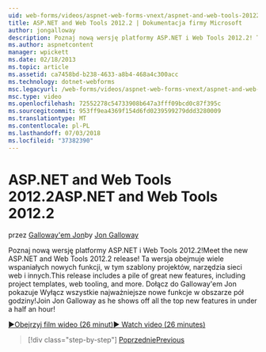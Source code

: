 ```yaml
---
uid: web-forms/videos/aspnet-web-forms-vnext/aspnet-and-web-tools-20122
title: ASP.NET and Web Tools 2012.2 | Dokumentacja firmy Microsoft
author: jongalloway
description: Poznaj nową wersję platformy ASP.NET i Web Tools 2012.2! Ta wersja obejmuje wiele wspaniałych nowych funkcji, w tym szablony projektów, narzędzia sieci web i innych. Jo...
ms.author: aspnetcontent
manager: wpickett
ms.date: 02/18/2013
ms.topic: article
ms.assetid: ca7458bd-b238-4633-a8b4-468a4c300acc
ms.technology: dotnet-webforms
msc.legacyurl: /web-forms/videos/aspnet-web-forms-vnext/aspnet-and-web-tools-20122
msc.type: video
ms.openlocfilehash: 72552278c54733908b647a3fff09bcd0c87f395c
ms.sourcegitcommit: 953ff9ea4369f154d6fd0239599279ddd3280009
ms.translationtype: MT
ms.contentlocale: pl-PL
ms.lasthandoff: 07/03/2018
ms.locfileid: "37382390"
---
```

<a name="aspnet-and-web-tools-20122"></a><span data-ttu-id="c802b-105">ASP.NET and Web Tools 2012.2</span><span class="sxs-lookup"><span data-stu-id="c802b-105">ASP.NET and Web Tools 2012.2</span></span>
====================
<span data-ttu-id="c802b-106">przez [Galloway'em Jon](https://github.com/jongalloway)</span><span class="sxs-lookup"><span data-stu-id="c802b-106">by [Jon Galloway](https://github.com/jongalloway)</span></span>

<span data-ttu-id="c802b-107">Poznaj nową wersję platformy ASP.NET i Web Tools 2012.2!</span><span class="sxs-lookup"><span data-stu-id="c802b-107">Meet the new ASP.NET and Web Tools 2012.2 release!</span></span> <span data-ttu-id="c802b-108">Ta wersja obejmuje wiele wspaniałych nowych funkcji, w tym szablony projektów, narzędzia sieci web i innych.</span><span class="sxs-lookup"><span data-stu-id="c802b-108">This release includes a pile of great new features, including project templates, web tooling, and more.</span></span> <span data-ttu-id="c802b-109">Dołącz do Galloway'em Jon pokazuje Wyłącz wszystkie najważniejsze nowe funkcje w obszarze pół godziny!</span><span class="sxs-lookup"><span data-stu-id="c802b-109">Join Jon Galloway as he shows off all the top new features in under a half an hour!</span></span>

[<span data-ttu-id="c802b-110">&#9654;Obejrzyj film wideo (26 minut)</span><span class="sxs-lookup"><span data-stu-id="c802b-110">&#9654; Watch video (26 minutes)</span></span>](https://channel9.msdn.com/Blogs/ASP-NET-Site-Videos/aspnet-and-web-tools-20122)

> [!div class="step-by-step"]
> [<span data-ttu-id="c802b-111">Poprzednie</span><span class="sxs-lookup"><span data-stu-id="c802b-111">Previous</span></span>](getting-started-with-the-next-version-of-aspnet.md)
